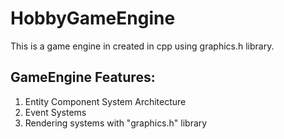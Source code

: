 # HobbyGameEngine
This is a game engine in created in cpp using graphics.h library.

## GameEngine Features: 

1. Entity Component System Architecture
2. Event Systems
3. Rendering systems with "graphics.h" library
